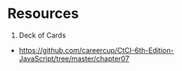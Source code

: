 # Resources
1. Deck of Cards
  - https://github.com/careercup/CtCI-6th-Edition-JavaScript/tree/master/chapter07
